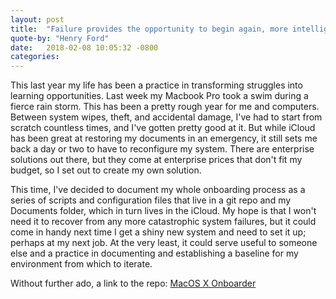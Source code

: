 ```yaml
---
layout: post
title:  "Failure provides the opportunity to begin again, more intelligently."
quote-by: "Henry Ford"
date:   2018-02-08 10:05:32 -0800
categories: 
---
```


This last year my life has been a practice in transforming struggles into learning opportunities. Last week my Macbook Pro took a swim during a fierce rain storm. This has been a pretty rough year for me and computers. Between system wipes, theft, and accidental damage, I've had to start from scratch countless times, and I've gotten pretty good at it. But while iCloud has been great at restoring my documents in an emergency, it still sets me back a day or two to have to reconfigure my system. There are enterprise solutions out there, but they come at enterprise prices that don't fit my budget, so I set out to create my own solution. 

This time, I've decided to document my whole onboarding process as a series of scripts and configuration files that live in a git repo and my Documents folder, which in turn lives in the iCloud. My hope is that I won't need it to recover from any more catastrophic system failures, but it could come in handy next time I get a shiny new system and need to set it up; perhaps at my next job. At the very least, it could serve useful to someone else and a practice in documenting and establishing a baseline for my environment from which to iterate. 

Without further ado, a link to the repo:
    [MacOS X Onboarder](https://github.com/spaceboycoop/onboarder)


